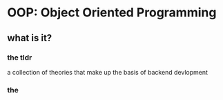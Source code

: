 # OOP: Object Oriented Programming

## what is it?

### the tldr
a collection of theories that make up the basis of backend devlopment

### the 
